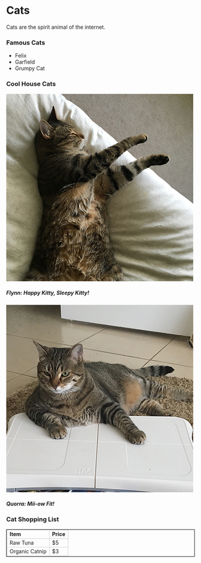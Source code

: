 <!doctype html>
<html>
<head>
<meta charset="UTF-8">
<title>Cats</title>
	<style>
		td, th{ border: 1px solid #cccccc;}
		table {border: 1px solid black;}
	</style>
</head>

<body>
	<h1>Cats</h1>
	<p>Cats are the spirit animal of the internet.</p> 
	<h3>Famous Cats</h3>
	<ul>
		<li>Felix</li>
		<li>Garfield</li>
		<li>Grumpy Cat</li>
	</ul>
	<h3>Cool House Cats</h3>
	<img src="flynn.jpg" alt="Flynn">
	<h5><em>Flynn: Happy Kitty, Sleepy Kitty!</em></h5>
	<img src="quorra.jpg" alt="Quorra">
	<h5><em>Quorra: Mii-ow Fit!</em></h5>
	
<h3>Cat Shopping List</h3>
	<table>
		<tr>
			<td><strong>Item</strong></td>
			<td><strong>Price</strong></td>
		</tr>
		<tr>
			<td>Raw Tuna</td>
			<td>$5</td>
		</tr>
		<tr>
			<td>Organic Catnip</td>
			<td>$3</td>
		</tr>
	</table>
</body>
</html>
